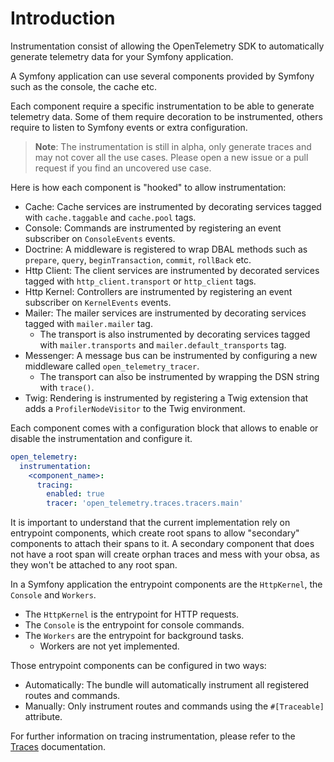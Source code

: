 # Introduction

Instrumentation consist of allowing the OpenTelemetry SDK to automatically generate telemetry data for your Symfony application.

A Symfony application can use several components provided by Symfony such as the console, the cache etc.

Each component require a specific instrumentation to be able to generate telemetry data.
Some of them require decoration to be instrumented, others require to listen to Symfony events or extra configuration.

> **Note**: The instrumentation is still in alpha, only generate traces and may not cover all the use cases.
> Please open a new issue or a pull request if you find an uncovered use case.

Here is how each component is "hooked" to allow instrumentation:

- Cache: Cache services are instrumented by decorating services tagged with `cache.taggable` and `cache.pool` tags.
- Console: Commands are instrumented by registering an event subscriber on `ConsoleEvents` events.
- Doctrine: A middleware is registered to wrap DBAL methods such as `prepare`, `query`, `beginTransaction`, `commit`, `rollBack` etc.
- Http Client: The client services are instrumented by decorated services tagged with `http_client.transport` or `http_client` tags.
- Http Kernel: Controllers are instrumented by registering an event subscriber on `KernelEvents` events.
- Mailer: The mailer services are instrumented by decorating services tagged with `mailer.mailer` tag.
  - The transport is also instrumented by decorating services tagged with `mailer.transports` and `mailer.default_transports` tag.
- Messenger: A message bus can be instrumented by configuring a new middleware called `open_telemetry_tracer`.
  - The transport can also be instrumented by wrapping the DSN string with `trace()`.
- Twig: Rendering is instrumented by registering a Twig extension that adds a `ProfilerNodeVisitor` to the Twig environment.

Each component comes with a configuration block that allows to enable or disable the instrumentation and configure it.

```yaml
open_telemetry:
  instrumentation:
    <component_name>:
      tracing:
        enabled: true
        tracer: 'open_telemetry.traces.tracers.main'
```

It is important to understand that the current implementation rely on entrypoint components, which create root spans to allow "secondary" components to attach their spans to it.
A secondary component that does not have a root span will create orphan traces and mess with your obsa, as they won't be attached to any root span.

In a Symfony application the entrypoint components are the `HttpKernel`, the `Console` and `Workers`.

- The `HttpKernel` is the entrypoint for HTTP requests.
- The `Console` is the entrypoint for console commands.
- The `Workers` are the entrypoint for background tasks.
  - Workers are not yet implemented.

Those entrypoint components can be configured in two ways:

- Automatically: The bundle will automatically instrument all registered routes and commands.
- Manually: Only instrument routes and commands using the `#[Traceable]` attribute.

For further information on tracing instrumentation, please refer to the [Traces](/instrumentation/traces.md) documentation.
